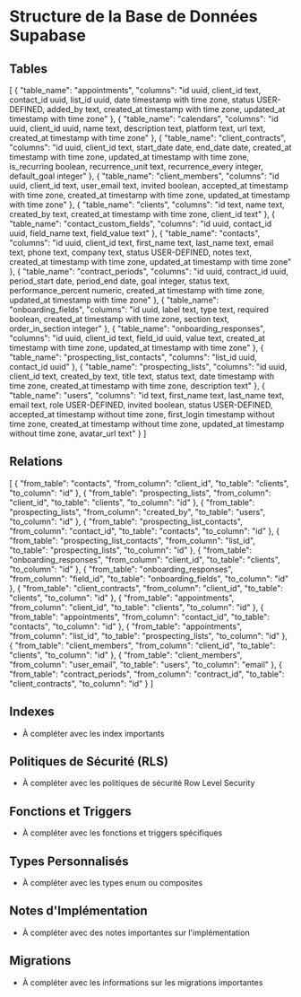 # Structure de la Base de Données Supabase

## Tables

[
  {
    "table_name": "appointments",
    "columns": "id uuid, client_id text, contact_id uuid, list_id uuid, date timestamp with time zone, status USER-DEFINED, added_by text, created_at timestamp with time zone, updated_at timestamp with time zone"
  },
  {
    "table_name": "calendars",
    "columns": "id uuid, client_id uuid, name text, description text, platform text, url text, created_at timestamp with time zone"
  },
  {
    "table_name": "client_contracts",
    "columns": "id uuid, client_id text, start_date date, end_date date, created_at timestamp with time zone, updated_at timestamp with time zone, is_recurring boolean, recurrence_unit text, recurrence_every integer, default_goal integer"
  },
  {
    "table_name": "client_members",
    "columns": "id uuid, client_id text, user_email text, invited boolean, accepted_at timestamp with time zone, created_at timestamp with time zone, updated_at timestamp with time zone"
  },
  {
    "table_name": "clients",
    "columns": "id text, name text, created_by text, created_at timestamp with time zone, client_id text"
  },
  {
    "table_name": "contact_custom_fields",
    "columns": "id uuid, contact_id uuid, field_name text, field_value text"
  },
  {
    "table_name": "contacts",
    "columns": "id uuid, client_id text, first_name text, last_name text, email text, phone text, company text, status USER-DEFINED, notes text, created_at timestamp with time zone, updated_at timestamp with time zone"
  },
  {
    "table_name": "contract_periods",
    "columns": "id uuid, contract_id uuid, period_start date, period_end date, goal integer, status text, performance_percent numeric, created_at timestamp with time zone, updated_at timestamp with time zone"
  },
  {
    "table_name": "onboarding_fields",
    "columns": "id uuid, label text, type text, required boolean, created_at timestamp with time zone, section text, order_in_section integer"
  },
  {
    "table_name": "onboarding_responses",
    "columns": "id uuid, client_id text, field_id uuid, value text, created_at timestamp with time zone, updated_at timestamp with time zone"
  },
  {
    "table_name": "prospecting_list_contacts",
    "columns": "list_id uuid, contact_id uuid"
  },
  {
    "table_name": "prospecting_lists",
    "columns": "id uuid, client_id text, created_by text, title text, status text, date timestamp with time zone, created_at timestamp with time zone, description text"
  },
  {
    "table_name": "users",
    "columns": "id text, first_name text, last_name text, email text, role USER-DEFINED, invited boolean, status USER-DEFINED, accepted_at timestamp without time zone, first_login timestamp without time zone, created_at timestamp without time zone, updated_at timestamp without time zone, avatar_url text"
  }
]




## Relations


[
  {
    "from_table": "contacts",
    "from_column": "client_id",
    "to_table": "clients",
    "to_column": "id"
  },
  {
    "from_table": "prospecting_lists",
    "from_column": "client_id",
    "to_table": "clients",
    "to_column": "id"
  },
  {
    "from_table": "prospecting_lists",
    "from_column": "created_by",
    "to_table": "users",
    "to_column": "id"
  },
  {
    "from_table": "prospecting_list_contacts",
    "from_column": "contact_id",
    "to_table": "contacts",
    "to_column": "id"
  },
  {
    "from_table": "prospecting_list_contacts",
    "from_column": "list_id",
    "to_table": "prospecting_lists",
    "to_column": "id"
  },
  {
    "from_table": "onboarding_responses",
    "from_column": "client_id",
    "to_table": "clients",
    "to_column": "id"
  },
  {
    "from_table": "onboarding_responses",
    "from_column": "field_id",
    "to_table": "onboarding_fields",
    "to_column": "id"
  },
  {
    "from_table": "client_contracts",
    "from_column": "client_id",
    "to_table": "clients",
    "to_column": "id"
  },
  {
    "from_table": "appointments",
    "from_column": "client_id",
    "to_table": "clients",
    "to_column": "id"
  },
  {
    "from_table": "appointments",
    "from_column": "contact_id",
    "to_table": "contacts",
    "to_column": "id"
  },
  {
    "from_table": "appointments",
    "from_column": "list_id",
    "to_table": "prospecting_lists",
    "to_column": "id"
  },
  {
    "from_table": "client_members",
    "from_column": "client_id",
    "to_table": "clients",
    "to_column": "id"
  },
  {
    "from_table": "client_members",
    "from_column": "user_email",
    "to_table": "users",
    "to_column": "email"
  },
  {
    "from_table": "contract_periods",
    "from_column": "contract_id",
    "to_table": "client_contracts",
    "to_column": "id"
  }
]

## Indexes

- À compléter avec les index importants

## Politiques de Sécurité (RLS)

- À compléter avec les politiques de sécurité Row Level Security

## Fonctions et Triggers

- À compléter avec les fonctions et triggers spécifiques

## Types Personnalisés

- À compléter avec les types enum ou composites

## Notes d'Implémentation

- À compléter avec des notes importantes sur l'implémentation

## Migrations

- À compléter avec les informations sur les migrations importantes 